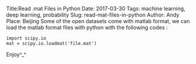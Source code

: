 Title:Read .mat Files in Python
Date: 2017-03-30
Tags: machine learning, deep learning, probability
Slug: read-mat-files-in-python
Author: Andy
Place: Beijing
Some of the open datasets come with matlab format, we can load the matlab format files with python with the following codes :

```language-python
import scipy.io
mat = scipy.io.loadmat('file.mat')
```
Enjoy^_^

[^1]:[read-mat-files-in-python](http://stackoverflow.com/questions/874461/read-mat-files-in-python)

